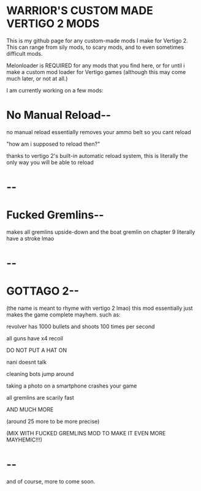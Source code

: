 WARRIOR'S CUSTOM MADE VERTIGO 2 MODS
=
This is my github page for any custom-made mods I make for Vertigo 2.
This can range from sily mods, to scary mods, and to even sometimes difficult mods.

Melonloader is REQUIRED for any mods that you find here, or for until i make a custom mod loader for Vertigo games
(although this may come much later, or not at all.)

I am currently working on a few mods:


No Manual Reload--
=
no manual reload essentially removes your ammo belt so you cant reload

"how am i supposed to reload then?"

thanks to vertigo 2's built-in automatic reload system, this is literally the only way you will be able to reload

--
=
Fucked Gremlins--
=
makes all gremlins upside-down and the boat gremlin on chapter 9 literally have a stroke lmao

--
=
GOTTAGO 2--
=
(the name is meant to rhyme with vertigo 2 lmao)
this mod essentially just makes the game complete mayhem.
such as:

revolver has 1000 bullets and shoots 100 times per second

all guns have x4 recoil

DO NOT PUT A HAT ON

nani doesnt talk

cleaning bots jump around

taking a photo on a smartphone crashes your game

all gremlins are scarily fast

AND MUCH MORE

(around 25 more to be more precise)

(MIX WITH FUCKED GREMLINS MOD TO MAKE IT EVEN MORE MAYHEMIC!!!)

--
=
and of course, more to come soon.
